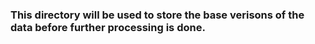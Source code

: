 <h3> This directory will be used to store the base verisons of the data before further processing is done. </h3>

